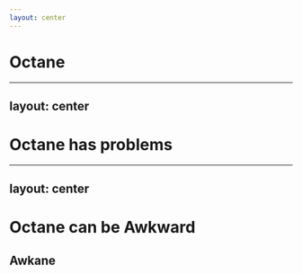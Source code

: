 ```yaml
---
layout: center
---
```


# Octane

<!-- 
Back in Late 2019, Ember Octane was released.

It was a great time to prove to the community that *that community* could come together and lift up all our old projects in to the future with modern syntax, more modern tooling, and more importantly give us hope.

And then Covid happened shortly after...

Outside of working on the framework, 
we, as employees of various companies pressed on best we could.
-->

---
layout: center
---

# Octane has problems

<!-- 
While we were all exploing Octane, getting used to it, 
or coming up with a 2 (or more) year plan to finally catch up on maintenance,
we found that Octane did not solve everything we needed it to.

It was a breath of fresh air in many regards, 
but left us frustrated in many others.

-->

---
layout: center
---

# Octane can be Awkward

<h2 v-click>Awkane</h2>


<!--
Pre-octane, we had many many years to develop solutions to various problems 
in "the old way" -- the old way, provide confusing and counter-productive for onboarding new folks,
so I'm very glad its gone. But we were left to find solutions to our problems ourselves.

This is, in part, where Polaris comes in, aggregating all our investigation, research, and exploration 
over the past several years, and providing a cohesive story around all the new concepts.

I don't tihnk it would have been a good idea to delay Octane until we had figured out how to solve all the other 
aspects of programming Web Apps in the new programming paradigm, especially given that Covid happened shortly after 
the release of Octane and development slowed down quite a bit.

 -->

